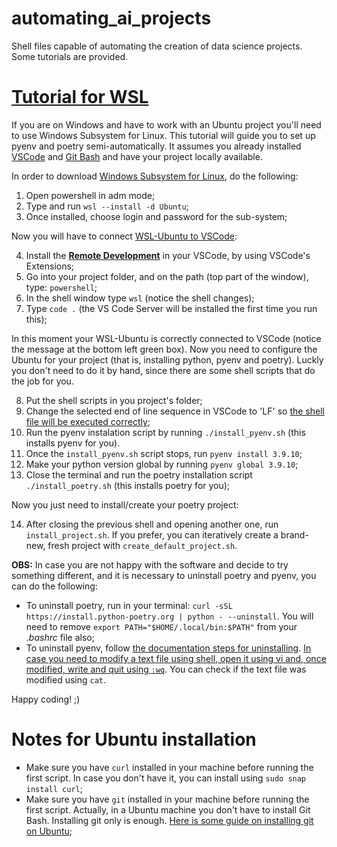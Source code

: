 # automating_ai_projects
Shell files capable of automating the creation of data science projects. Some tutorials are provided.

# [Tutorial for WSL](https://github.com/mtxslv/automating_ai_projects/blob/main/tutorial.md)
If you are on Windows and have to work with an Ubuntu project you'll need to use Windows Subsystem for Linux. This tutorial will guide you to set up pyenv and poetry semi-automatically. It assumes you already installed [VSCode](https://code.visualstudio.com/download) and [Git Bash](https://git-scm.com/download/win) and have your project locally available.

In order to download [Windows Subsystem for Linux](https://docs.microsoft.com/pt-br/windows/wsl/install), do the following:

1. Open powershell in adm mode;
2. Type and run ```wsl --install -d Ubuntu```;
3. Once installed, choose login and password for the sub-system;

Now you will have to connect [WSL-Ubuntu to VSCode](https://code.visualstudio.com/docs/remote/wsl):

4. Install the [**Remote Development**](https://marketplace.visualstudio.com/items?itemName=ms-vscode-remote.vscode-remote-extensionpack) in your VSCode, by using VSCode's Extensions;
5. Go into your project folder, and on the path (top part of the window), type: ```powershell```;
6. In the shell window type ```wsl``` (notice the shell changes);
7. Type ```code .``` (the VS Code Server will be installed the first time you run this);

In this moment your WSL-Ubuntu is correctly connected to VSCode (notice the message at the bottom left green box). Now you need to configure the Ubuntu for your project (that is, installing python, pyenv and poetry). Luckly you don't need to do it by hand, since there are some shell scripts that do the job for you. 

8. Put the shell scripts in you project's folder;
9. Change the selected end of line sequence in VSCode to 'LF' so [the shell file will be executed correctly](https://stackoverflow.com/questions/55258430/e-invalid-operation-update-error-while-running-shell-scripts-in-wsl);
10. Run the pyenv instalation script by running ```./install_pyenv.sh``` (this installs pyenv for you).
11. Once the ```install_pyenv.sh``` script stops, run ```pyenv install 3.9.10```;
12. Make your python version global by running ```pyenv global 3.9.10```;
13. Close the terminal and run the poetry installation script ```./install_poetry.sh``` (this installs poetry for you);

Now you just need to install/create your poetry project:

14. After closing the previous shell and opening another one, run ```install_project.sh```. If you prefer, you can iteratively create a brand-new, fresh project with ```create_default_project.sh```. 

**OBS:** 
In case you are not happy with the software and decide to try something different, and it is necessary to uninstall poetry and pyenv, you can do the following:
* To uninstall poetry, run in your terminal: ```curl -sSL  https://install.python-poetry.org | python - --uninstall```. You will need to remove `export PATH="$HOME/.local/bin:$PATH"` from your _.bashrc_ file also;
* To uninstall pyenv, follow [the documentation steps for uninstalling](https://github.com/pyenv/pyenv-installer#uninstall). [In case you need to modify a text file using shell, open it using vi and, once modified, write and quit using `:wq`](https://stackoverflow.com/questions/35695160/how-to-edit-a-text-file-in-my-terminal). You can check if the text file was modified using `cat`.

Happy coding! ;)

# Notes for Ubuntu installation

* Make sure you have `curl` installed in your machine before running the first script. In case you don't have it, you can install using `sudo snap install curl`;
* Make sure you have `git` installed in your machine before running the first script. Actually, in a Ubuntu machine you don't have to install Git Bash. Installing git only is enough. [Here is some guide on installing git on Ubuntu](https://github.com/git-guides/install-git#install-git-on-linux);
